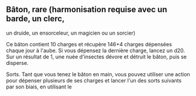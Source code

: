 ## Bâton, rare (harmonisation requise avec un barde, un clerc,

un druide, un ensorceleur, un magicien ou un sorcier)

Ce bâton contient 10 charges et récupère 146+4 charges
dépensées chaque jour à l'aube. Si vous dépensez la dernière
charge, lancez un d20. Sur un résultat de 1, une nuée
d'insectes dévore et détruit le bâton, puis se disperse.

Sorts. Tant que vous tenez le bâton en main, vous pouvez
utiliser une action pour dépenser plusieurs de ses charges
et lancer l'un des sorts suivants par son biais, en utilisant le